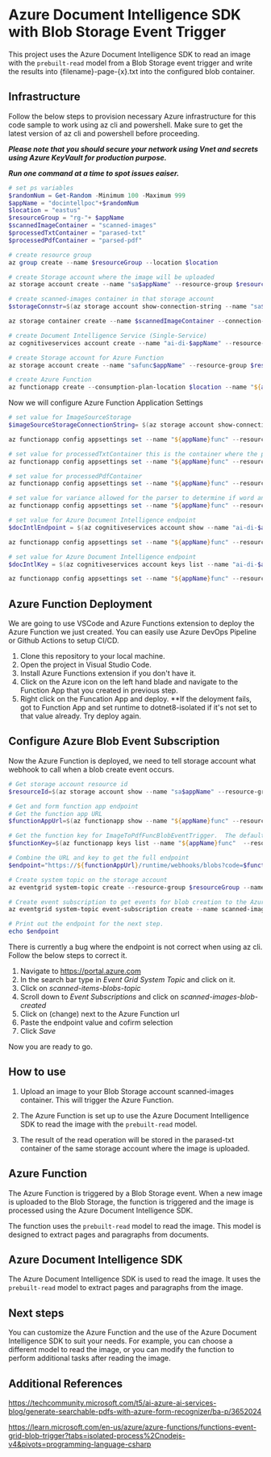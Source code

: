 # Azure Document Intelligence SDK with Blob Storage Event Trigger

This project uses the Azure Document Intelligence SDK to read an image with the `prebuilt-read` model from a Blob Storage event trigger and write the results into {filename}-page-{x}.txt into the configured blob container.

## Infrastructure
Follow the below steps to provision necessary Azure infrastructure for this code sample to work using az cli and powershell.
Make sure to get the latest version of az cli and powershell before proceeding.

___Please note that you should secure your network using Vnet and secrets using Azure KeyVault for production purpose.___

___Run one command at a time to spot issues eaiser.___

```powershell
# set ps variables
$randomNum = Get-Random -Minimum 100 -Maximum 999
$appName = "docintellpoc"+$randomNum
$location = "eastus"
$resourceGroup = "rg-"+ $appName
$scannedImageContainer = "scanned-images"
$processedTxtContainer = "parased-txt"
$processedPdfContainer = "parsed-pdf"

# create resource group
az group create --name $resourceGroup --location $location

# create Storage account where the image will be uploaded
az storage account create --name "sa$appName" --resource-group $resourceGroup --location $location --sku Standard_LRS --allow-blob-public-access false

# create scanned-images container in that storage account
$storageConnstr=$(az storage account show-connection-string --name "sa$appName" --resource-group $resourceGroup --output tsv --query connectionString)

az storage container create --name $scannedImageContainer --connection-string $storageConnstr

# create Document Intelligence Service (Single-Service)
az cognitiveservices account create --name "ai-di-$appName" --resource-group $resourceGroup --kind FormRecognizer --sku S0 --location $location --assign-identity --custom-domain "ai-di-$appName"  --yes

# create Storage account for Azure Function
az storage account create --name "safunc$appName" --resource-group $resourceGroup --location $location --sku Standard_LRS --allow-blob-public-access false 

# create Azure Function
az functionapp create --consumption-plan-location $location --name "${appName}func" --os-type Windows --resource-group $resourceGroup --functions-version 4 --runtime dotnet-isolated --runtime-version 8 --storage-account "safunc$appName" 

```

Now we will configure Azure Function Application Settings

```powershell
# set value for ImageSourceStorage
$imageSourceStorageConnectionString= $(az storage account show-connection-string --name "sa$appName" --resource-group $resourceGroup --output tsv --query connectionString)

az functionapp config appsettings set --name "${appName}func" --resource-group $resourceGroup --settings "ImageSourceStorage=$imageSourceStorageConnectionString"

# set value for processedTxtContainer this is the container where the processed txt file is storaged as filename-{txt}-{pageNumber}.txt
az functionapp config appsettings set --name "${appName}func" --resource-group $resourceGroup --settings "ProcessedTxtContainer=$processedTxtContainer"

# set value for processedPdfContainer
az functionapp config appsettings set --name "${appName}func" --resource-group $resourceGroup --settings "ProcessedPdfContainer=$processedPdfContainer"

# set value for variance allowed for the parser to determine if word and word+1 is on the same line based on y position
az functionapp config appsettings set --name "${appName}func" --resource-group $resourceGroup --settings "AllowedVarianceOnSingleLineCalculation=0.02"

# set value for Azure Document Intelligence endpoint
$docIntlEndpoint = $(az cognitiveservices account show --name "ai-di-$appName" --resource-group $resourceGroup --output tsv --query properties.endpoint)

az functionapp config appsettings set --name "${appName}func" --resource-group $resourceGroup --settings "AzureDocumentIntelligenceEndpoint=$docIntlEndpoint"

# set value for Azure Document Intelligence endpoint
$docIntlKey = $(az cognitiveservices account keys list --name "ai-di-$appName" --resource-group $resourceGroup --output tsv --query key1)

az functionapp config appsettings set --name "${appName}func" --resource-group $resourceGroup --settings "AzureDocumentIntelligenceKey=$docIntlKey"

```

## Azure Function Deployment 
We are going to use VSCode and Azure Functions extension to deploy the Azure Function we just created.  You can easily use Azure DevOps Pipeline or Github Actions to setup CI/CD.

1. Clone this repository to your local machine.
2. Open the project in Visual Studio Code.
3. Install Azure Functions extension if you don't have it.
4. Click on the Azure icon on the left hand blade and navigate to the Function App that you created in previous step.
5. Right click on the Funcation App and deploy. 
**If the deloyment fails, got to Function App and set runtime to dotnet8-isolated if it's not set to that value already.  Try deploy again.

## Configure Azure Blob Event Subscription
Now the Azure Function is deployed, we need to tell storage account what webhook to call when a blob create event occurs.

```powershell
# Get storage account resource id
$resourceId=$(az storage account show --name "sa$appName" --resource-group $resourceGroup --query id -o tsv)

# Get and form function app endpoint
# Get the function app URL
$functionAppUrl=$(az functionapp show --name "${appName}func" --resource-group $resourceGroup --query defaultHostName -o tsv)

# Get the function key for ImageToPdfFuncBlobEventTrigger.  The default key name is default.
$functionKey=$(az functionapp keys list --name "${appName}func"  --resource-group $resourceGroup -o tsv --query systemKeys)

# Combine the URL and key to get the full endpoint
$endpoint="https://${functionAppUrl}/runtime/webhooks/blobs?code=$functionKey&functionName=Host.Functions.ImageToPdfFuncBlobEventTrigger"

# Create system topic on the storage account
az eventgrid system-topic create --resource-group $resourceGroup --name scanned-items-blobs-topic --location $location --topic-type Microsoft.Storage.StorageAccounts --source $resourceId

# Create event subscription to get events for blob creation to the Azure Functions
az eventgrid system-topic event-subscription create --name scanned-images-blob-created --system-topic-name scanned-items-blobs-topic --endpoint-type "WebHook" --resource-group $resourceGroup --subject-begins-with "/blobServices/default/containers/scanned-images/" --included-event-types "Microsoft.Storage.BlobCreated" --enable-advanced-filtering-on-arrays true --endpoint $endpoint

# Print out the endpoint for the next step.
echo $endpoint

```

There is currently a bug where the endpoint is not correct when using az cli.  Follow the below steps to correct it.
1. Navigate to https://portal.azure.com
2. In the search bar type in _Event Grid System Topic_ and click on it.
3. Click on _scanned-items-blobs-topic_
4. Scroll down to _Event Subscriptions_ and click on _scanned-images-blob-created_
5. Click on (change) next to the Azure Function url
6. Paste the endpoint value and cofirm selection
7. Click _Save_

Now you are ready to go.

## How to use

1. Upload an image to your Blob Storage account scanned-images container. This will trigger the Azure Function.

2. The Azure Function is set up to use the Azure Document Intelligence SDK to read the image with the `prebuilt-read` model.

3. The result of the read operation will be stored in the parased-txt container of the same storage account where the image is uploaded.

## Azure Function

The Azure Function is triggered by a Blob Storage event. When a new image is uploaded to the Blob Storage, the function is triggered and the image is processed using the Azure Document Intelligence SDK.

The function uses the `prebuilt-read` model to read the image. This model is designed to extract pages and paragraphs from documents.

## Azure Document Intelligence SDK

The Azure Document Intelligence SDK is used to read the image. It uses the `prebuilt-read` model to extract pages and paragraphs from the image.

## Next steps

You can customize the Azure Function and the use of the Azure Document Intelligence SDK to suit your needs. For example, you can choose a different model to read the image, or you can modify the function to perform additional tasks after reading the image.

## Additional References
https://techcommunity.microsoft.com/t5/ai-azure-ai-services-blog/generate-searchable-pdfs-with-azure-form-recognizer/ba-p/3652024

https://learn.microsoft.com/en-us/azure/azure-functions/functions-event-grid-blob-trigger?tabs=isolated-process%2Cnodejs-v4&pivots=programming-language-csharp

